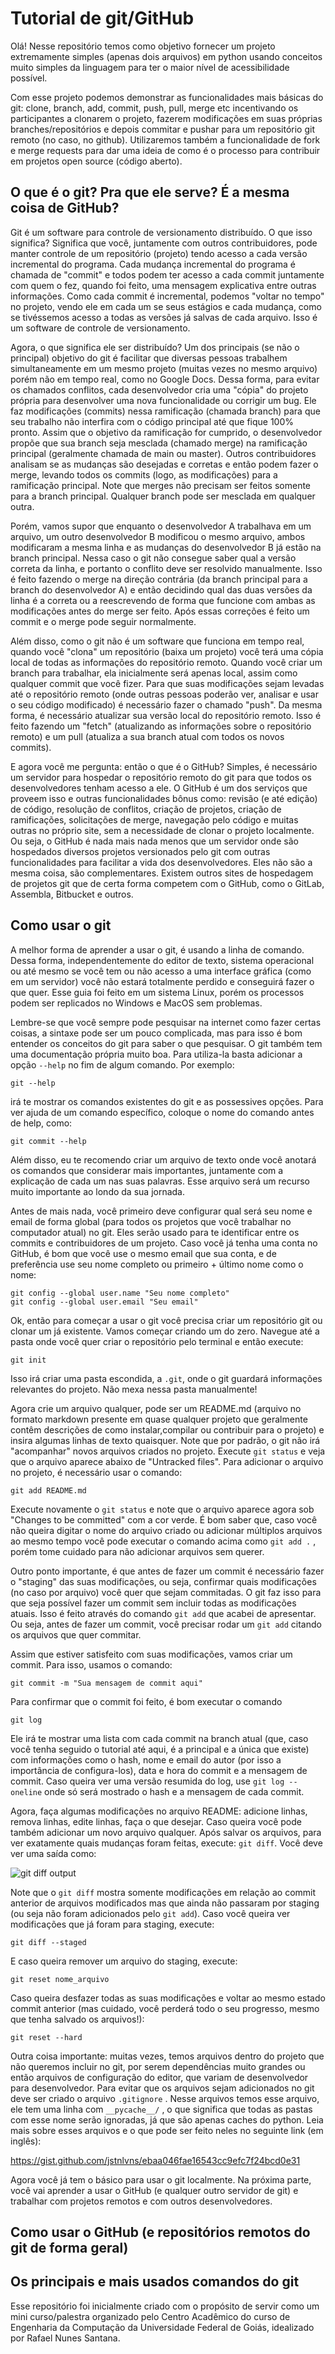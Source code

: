 # Tutorial de git/GitHub

Olá! Nesse repositório temos como objetivo fornecer um projeto extremamente simples (apenas dois arquivos) em python usando conceitos muito simples da linguagem para ter o maior nível de acessibilidade possível.

Com esse projeto podemos demonstrar as funcionalidades mais básicas do git: clone, branch, add, commit, push, pull, merge etc incentivando os participantes a clonarem o projeto, fazerem modificações em suas próprias branches/repositórios e depois commitar e pushar para um repositório git remoto (no caso, no github). Utilizaremos também a funcionalidade de fork e merge requests para dar uma ideia de como é o processo para contribuir em projetos open source (código aberto).

## O que é o git? Pra que ele serve? É a mesma coisa de GitHub?

Git é um software para controle de versionamento distribuído. O que isso significa? Significa que você, juntamente com outros contribuidores, pode manter controle de um repositório (projeto) tendo acesso a cada versão incremental do programa. Cada mudança incremental do programa é chamada de "commit" e todos podem ter acesso a cada commit juntamente com quem o fez, quando foi feito, uma mensagem explicativa entre outras informações. Como cada commit é incremental, podemos "voltar no tempo" no projeto, vendo ele em cada um se seus estágios e cada mudança, como se tivéssemos acesso a todas as versões já salvas de cada arquivo. Isso é um software de controle de versionamento.

Agora, o que significa ele ser distribuído? Um dos principais (se não o principal) objetivo do git é facilitar que diversas pessoas trabalhem simultaneamente em um mesmo projeto (muitas vezes no mesmo arquivo) porém não em tempo real, como no Google Docs. Dessa forma, para evitar os chamados conflitos, cada desenvolvedor cria uma "cópia" do projeto própria para desenvolver uma nova funcionalidade ou corrigir um bug. Ele faz modificações (commits) nessa ramificação (chamada branch) para que seu trabalho não interfira com o código principal até que fique 100% pronto. Assim que o objetivo da ramificação for cumprido, o desenvolvedor propõe que sua branch seja mesclada (chamado merge) na ramificação principal (geralmente chamada de main ou master). Outros contribuidores analisam se as mudanças são desejadas e corretas e então podem fazer o merge, levando todos os commits (logo, as modificações) para a ramificação principal. Note que merges não precisam ser feitos somente para a branch principal. Qualquer branch pode ser mesclada em qualquer outra.

Porém, vamos supor que enquanto o desenvolvedor A trabalhava em um arquivo, um outro desenvolvedor B modificou o mesmo arquivo, ambos modificaram a mesma linha e as mudanças do desenvolvedor B já estão na branch principal. Nessa caso o git não consegue saber qual a versão correta da linha, e portanto o conflito deve ser resolvido manualmente. Isso é feito fazendo o merge na direção contrária (da branch principal para a branch do desenvolvedor A) e então decidindo qual das duas versões da linha é a correta ou a reescrevendo de forma que funcione com ambas as modificações antes do merge ser feito. Após essas correções é feito um commit e o merge pode seguir normalmente.

Além disso, como o git não é um software que funciona em tempo real, quando você "clona" um repositório (baixa um projeto) você terá uma cópia local de todas as informações do repositório remoto. Quando você criar um branch para trabalhar, ela inicialmente será apenas local, assim como qualquer commit que você fizer. Para que suas modificações sejam levadas até o repositório remoto (onde outras pessoas poderão ver, analisar e usar o seu código modificado) é necessário fazer o chamado "push". Da mesma forma, é necessário atualizar sua versão local do repositório remoto. Isso é feito fazendo um "fetch" (atualizando as informações sobre o repositório remoto) e um pull (atualiza a sua branch atual com todos os novos commits).

E agora você me pergunta: então o que é o GitHub? Simples, é necessário um servidor para hospedar o repositório remoto do git para que todos os desenvolvedores tenham acesso a ele. O GitHub é um dos serviços que proveem isso e outras funcionalidades bônus como: revisão (e até edição) de código, resolução de conflitos, criação de projetos, criação de ramificações, solicitações de merge, navegação pelo código e muitas outras no próprio site, sem a necessidade de clonar o projeto localmente. Ou seja, o GitHub é nada mais nada menos que um servidor onde são hospedados diversos projetos versionados pelo git com outras funcionalidades para facilitar a vida dos desenvolvedores. Eles não são a mesma coisa, são complementares. Existem outros sites de hospedagem de projetos git que de certa forma competem com o GitHub, como o GitLab, Assembla, Bitbucket e outros.

## Como usar o git

A melhor forma de aprender a usar o git, é usando a linha de comando. Dessa forma, independentemente do editor de texto, sistema operacional ou até mesmo se você tem ou não acesso a uma interface gráfica (como em um servidor) você não estará totalmente perdido e conseguirá fazer o que quer. Esse guia foi feito em um sistema Linux, porém os processos podem ser replicados no Windows e MacOS sem problemas.

Lembre-se que você sempre pode pesquisar na internet como fazer certas coisas, a sintaxe pode ser um pouco complicada, mas para isso é bom entender os conceitos do git para saber o que pesquisar. O git também tem uma documentação própria muito boa. Para utiliza-la basta adicionar a opção `--help` no fim de algum comando. Por exemplo:

    git --help

irá te mostrar os comandos existentes do git e as possessives opções. Para ver ajuda de um comando específico, coloque o nome do comando antes de help, como:

    git commit --help

Além disso, eu te recomendo criar um arquivo de texto onde você anotará os comandos que considerar mais importantes, juntamente com a explicação de cada um nas suas palavras. Esse arquivo será um recurso muito importante ao londo da sua jornada.

Antes de mais nada, você primeiro deve configurar qual será seu nome e email de forma global (para todos os projetos que você trabalhar no computador atual) no git. Eles serão usado para te identificar entre os commits e contribuidores de um projeto. Caso você já tenha uma conta no GitHub, é bom que você use o mesmo email que sua conta, e de preferência use seu nome completo ou primeiro + último nome como o nome:

    git config --global user.name "Seu nome completo"
    git config --global user.email "Seu email"

Ok, então para começar a usar o git você precisa criar um repositório git ou clonar um já existente. Vamos começar criando um do zero. Navegue até a pasta onde você quer criar o repositório pelo terminal e então execute:

    git init

Isso irá criar uma pasta escondida, a `.git`, onde o git guardará informações relevantes do projeto. Não mexa nessa pasta manualmente!

Agora crie um arquivo qualquer, pode ser um README.md (arquivo no formato markdown presente em quase qualquer projeto que geralmente contêm descrições de como instalar,compilar ou contribuir para o projeto) e insira algumas linhas de texto quaisquer. Note que por padrão, o git não irá "acompanhar" novos arquivos criados no projeto. Execute `git status` e veja que o arquivo aparece abaixo de "Untracked files". Para adicionar o arquivo no projeto, é necessário usar o comando:

    git add README.md

Execute novamente o `git status` e note que o arquivo aparece agora sob "Changes to be committed" com a cor verde. É bom saber que, caso você não queira digitar o nome do arquivo criado ou adicionar múltiplos arquivos ao mesmo tempo você pode executar o comando acima como `git add .` , porém tome cuidado para não adicionar arquivos sem querer.

Outro ponto importante, é que antes de fazer um commit é necessário fazer o "staging" das suas modificações, ou seja, confirmar quais modificações (no caso por arquivo) você quer que sejam commitadas. O git faz isso para que seja possível fazer um commit sem incluir todas as modificações atuais. Isso é feito através do comando `git add` que acabei de apresentar. Ou seja, antes de fazer um commit, você precisar rodar um `git add` citando os arquivos que quer commitar.

Assim que estiver satisfeito com suas modificações, vamos criar um commit. Para isso, usamos o comando:

    git commit -m "Sua mensagem de commit aqui"

Para confirmar que o commit foi feito, é bom executar o comando

    git log

Ele irá te mostrar uma lista com cada commit na branch atual (que, caso você tenha seguido o tutorial até aqui, é a principal e a única que existe) com informações como o hash, nome e email do autor (por isso a importância de configura-los), data e hora do commit e a mensagem de commit. Caso queira ver uma versão resumida do log, use `git log --oneline` onde só será mostrado o hash e a mensagem de cada commit.


Agora, faça algumas modificações no arquivo README: adicione linhas, remova linhas, edite linhas, faça o que desejar. Caso queira você pode também adicionar um novo arquivo qualquer. Após salvar os arquivos, para ver exatamente quais mudanças foram feitas, execute: `git diff`. Você deve ver uma saída como:

![git diff output](./imagens/git%20diff%20output.png)

Note que o `git diff` mostra somente modificações em relação ao commit anterior de arquivos modificados mas que ainda não passaram por staging (ou seja não foram adicionados pelo `git add`). Caso você queira ver modificações que já foram para staging, execute:

    git diff --staged

E caso queira remover um arquivo do staging, execute:

    git reset nome_arquivo

Caso queira desfazer todas as suas modificações e voltar ao mesmo estado commit anterior (mas cuidado, você perderá todo o seu progresso, mesmo que tenha salvado os arquivos!):

    git reset --hard

Outra coisa importante: muitas vezes, temos arquivos dentro do projeto que não queremos incluir no git, por serem dependências muito grandes ou então arquivos de configuração do editor, que variam de desenvolvedor para desenvolvedor. Para evitar que os arquivos sejam adicionados no git deve ser criado o arquivo `.gitignore` . Nesse arquivos temos esse arquivo, ele tem uma linha com `__pycache__/` , o que significa que todas as pastas com esse nome serão ignoradas, já que são apenas caches do python. Leia mais sobre esses arquivos e o que pode ser feito neles no seguinte link (em inglês):

https://gist.github.com/jstnlvns/ebaa046fae16543cc9efc7f24bcd0e31

Agora você já tem o básico para usar o git localmente. Na próxima parte, você vai aprender a usar o GitHub (e qualquer outro servidor de git) e trabalhar com projetos remotos e com outros desenvolvedores.

## Como usar o GitHub (e repositórios remotos do git de forma geral)

## Os principais e mais usados comandos do git

Esse repositório foi inicialmente criado com o propósito de servir como um mini curso/palestra organizado pelo Centro Acadêmico do curso de Engenharia da Computação da Universidade Federal de Goiás, idealizado por Rafael Nunes Santana.